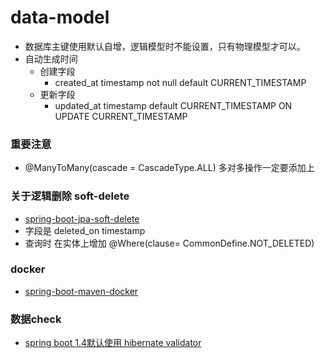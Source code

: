 # data-model

- 数据库主键使用默认自增，逻辑模型时不能设置，只有物理模型才可以。
- 自动生成时间
    - 创建字段
        - created_at timestamp not null default CURRENT_TIMESTAMP
    - 更新字段
        - updated_at           timestamp default CURRENT_TIMESTAMP ON UPDATE CURRENT_TIMESTAMP

### 重要注意
- @ManyToMany(cascade = CascadeType.ALL) 多对多操作一定要添加上

### 关于逻辑删除 soft-delete
- [spring-boot-jpa-soft-delete](https://github.com/dzinot/spring-boot-jpa-soft-delete)
- 字段是 deleted_on timestamp
- 查询时 在实体上增加 @Where(clause= CommonDefine.NOT_DELETED)

### docker
- [spring-boot-maven-docker](https://github.com/dzinot/java-spring-boot-maven-docker)

### 数据check
- [spring boot 1.4默认使用 hibernate validator](http://www.cnblogs.com/softidea/p/6043879.html)
